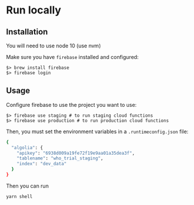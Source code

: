# Run locally


## Installation
You will need to use node 10 (use nvm)


Make sure you have `firebase` installed and configured:
```
$> brew install firebase
$> firebase login
```

## Usage

Configure firebase to use the project you want to use:

```
$> firebase use staging # to run staging cloud functions
$> firebase use production # to run production cloud functions
```

Then, you must set the environment variables in a `.runtimeconfig.json` file:

```sh
{
  "algolia": {
    "apikey": "6938d009a19fe72f19e9aa01a35dea3f",
    "tablename": "who_trial_staging",
    "index": "dev_data"
  }
}
```

Then you can run

```
yarn shell
```

